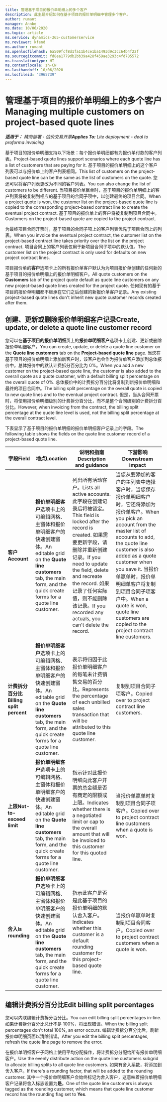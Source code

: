 ```yaml
---
title: 管理基于项目的报价单明细上的多个客户
description: 此主题介绍如何在基于项目的报价单明细中管理多个客户。
author: rumant
manager: Annbe
ms.date: 10/06/2020
ms.topic: article
ms.service: dynamics-365-customerservice
ms.reviewer: kfend
ms.author: rumant
ms.openlocfilehash: 6a509fcf8d1fa11b4ce1ba1493d9c3cc64b4f22f
ms.sourcegitcommit: fd8ea1779db2bb39a428f459ae3293c4fd785572
ms.translationtype: HT
ms.contentlocale: zh-CN
ms.lasthandoff: 10/06/2020
ms.locfileid: "3965739"
---
```

# <a name="managing-multiple-customers-on-project-based-quote-lines"></a><span data-ttu-id="1061d-103">管理基于项目的报价单明细上的多个客户</span><span class="sxs-lookup"><span data-stu-id="1061d-103">Managing multiple customers on project-based quote lines</span></span>

<span data-ttu-id="1061d-104">_**适用于：** 精简部署 - 估价交易开票_</span><span class="sxs-lookup"><span data-stu-id="1061d-104">_**Applies To:** Lite deployment - deal to proforma invoicing_</span></span>

<span data-ttu-id="1061d-105">基于项目的报价单明细支持以下场景：每个报价单明细都有为报价单付款的客户列表。</span><span class="sxs-lookup"><span data-stu-id="1061d-105">Project-based quote lines support scenarios where each quote line has a list of customers that are paying for it.</span></span> <span data-ttu-id="1061d-106">基于项目的报价单明细上的这个客户列表可以与报价单上的客户列表相同。</span><span class="sxs-lookup"><span data-stu-id="1061d-106">This list of customers on the project-based quote line can be the same as the list of customers on the quote.</span></span> <span data-ttu-id="1061d-107">您还可以将客户列表更改为不同的客户列表。</span><span class="sxs-lookup"><span data-stu-id="1061d-107">You can also change the list of customers to be different.</span></span> <span data-ttu-id="1061d-108">当项目报价单赢单时，基于项目的报价单明细上的客户列表将被复制到相应的基于项目的合同子项中，以创建最终的项目合同。</span><span class="sxs-lookup"><span data-stu-id="1061d-108">When a project quote is won, the customer list on the project-based quote line is copied to the corresponding project–based contract line to create the eventual project contract.</span></span> <span data-ttu-id="1061d-109">基于项目的报价单上的客户将被复制到项目合同中。</span><span class="sxs-lookup"><span data-stu-id="1061d-109">Customers on the project-based quote are copied to the project contract.</span></span>

<span data-ttu-id="1061d-110">为最终项目合同开票时，基于项目的合同子项上的客户列表优先于项目合同上的列表。</span><span class="sxs-lookup"><span data-stu-id="1061d-110">When you invoice the eventual project contract, the customer list on the project-based contract line takes priority over the list on the project contract.</span></span> <span data-ttu-id="1061d-111">项目合同上的客户列表仅用于新项目合同子项中的默认值。</span><span class="sxs-lookup"><span data-stu-id="1061d-111">The customer list on the project contract is only used for defaults on new project contract lines.</span></span>

<span data-ttu-id="1061d-112">项目报价单的**客户**选项卡上的所有报价单客户默认为为项目报价单创建的任何新的基于项目的报价单明细上的报价单明细客户。</span><span class="sxs-lookup"><span data-stu-id="1061d-112">All quote customers on the **Customers** tab of the project quote default as quote line customers on any new project-based quote lines created for the project quote.</span></span> <span data-ttu-id="1061d-113">任何现有的基于项目的报价单明细都不继承在它们之后创建的新报价单客户记录。</span><span class="sxs-lookup"><span data-stu-id="1061d-113">Any existing project-based quote lines don't inherit new quote customer records created after them.</span></span>

## <a name="create-update-or-delete-a-quote-line-customer-record"></a><span data-ttu-id="1061d-114">创建、更新或删除报价单明细客户记录</span><span class="sxs-lookup"><span data-stu-id="1061d-114">Create, update, or delete a quote line customer record</span></span>

<span data-ttu-id="1061d-115">您可以在**基于项目的报价单明细**页上的**报价单明细客户**选项卡上创建、更新或删除报价单明细客户。</span><span class="sxs-lookup"><span data-stu-id="1061d-115">You can create, update, or delete a quote line customer on the **Quote line customers** tab on the **Project-based quote line** page.</span></span> <span data-ttu-id="1061d-116">当您在基于项目的报价单明细上添加新客户时，该客户也会作为报价单客户添加到总体报价中，总体报价中的默认计费拆分百分比为 0%。</span><span class="sxs-lookup"><span data-stu-id="1061d-116">When you add a new customer on the project-based quote line, the customer is also added to the overall quote as a quote customer, with a default billing split percentage on the overall quote of 0%.</span></span> <span data-ttu-id="1061d-117">总体报价中的计费拆分百分比将复制到新报价单明细和最终的项目合同中。</span><span class="sxs-lookup"><span data-stu-id="1061d-117">The billing split percentage on the overall quote is copied to new quote lines and to the eventual project contract.</span></span> <span data-ttu-id="1061d-118">但是，当从合同开票时，将使用报价单明细级别的计费拆分百分比，而不是整个合同级别的计费拆分百分比。</span><span class="sxs-lookup"><span data-stu-id="1061d-118">However, when invoicing from the contract, the billing split percentage at the quote line level is used, not the billing split percentage at the overall contract level.</span></span> 

<span data-ttu-id="1061d-119">下表显示了基于项目的报价单明细的报价单明细客户记录上的字段。</span><span class="sxs-lookup"><span data-stu-id="1061d-119">The following table shows the fields on the quote line customer record of a project-based quote line.</span></span>

| <span data-ttu-id="1061d-120">字段</span><span class="sxs-lookup"><span data-stu-id="1061d-120">Field</span></span> | <span data-ttu-id="1061d-121">地点</span><span class="sxs-lookup"><span data-stu-id="1061d-121">Location</span></span> | <span data-ttu-id="1061d-122">说明和指南</span><span class="sxs-lookup"><span data-stu-id="1061d-122">Description and guidance</span></span> | <span data-ttu-id="1061d-123">下游影响</span><span class="sxs-lookup"><span data-stu-id="1061d-123">Downstream impact</span></span> |
| --- | --- | --- | --- |
| <span data-ttu-id="1061d-124">**客户**</span><span class="sxs-lookup"><span data-stu-id="1061d-124">**Account**</span></span> | <span data-ttu-id="1061d-125">**报价单明细客户**选项卡上的可编辑网格、主窗体和报价单明细客户的快速创建窗体。</span><span class="sxs-lookup"><span data-stu-id="1061d-125">An editable grid on the **Quote line customers** tab, the main form, and the quick create forms for a quote line customer.</span></span> | <span data-ttu-id="1061d-126">列出所有活动客户。</span><span class="sxs-lookup"><span data-stu-id="1061d-126">Lists all active accounts.</span></span> <span data-ttu-id="1061d-127">此字段在创建记录后将被锁定。</span><span class="sxs-lookup"><span data-stu-id="1061d-127">This field is locked after the record is created.</span></span> <span data-ttu-id="1061d-128">如果需要更新字段，请删除并重新创建记录。</span><span class="sxs-lookup"><span data-stu-id="1061d-128">If you need to update the field, delete and recreate the record.</span></span> <span data-ttu-id="1061d-129">如果记录了任何实际值，则不能删除该记录。</span><span class="sxs-lookup"><span data-stu-id="1061d-129">If you recorded any actuals, you can't delete the record.</span></span> | <span data-ttu-id="1061d-130">当您从要添加的客户的主列表中选择客户时，当您保存报价单明细客户时，它还将添加为报价单客户。</span><span class="sxs-lookup"><span data-stu-id="1061d-130">When you pick an account from the master list of accounts to add, the quote line customer is also added as a quote customer when you save it.</span></span> <span data-ttu-id="1061d-131">当报价单赢单时，报价单明细单客户将复制到项目合同子项客户中。</span><span class="sxs-lookup"><span data-stu-id="1061d-131">When a quote is won, quote line customers are copied to the project contract line customers.</span></span> |
| <span data-ttu-id="1061d-132">**计费拆分百分比**</span><span class="sxs-lookup"><span data-stu-id="1061d-132">**Billing split percent**</span></span> | <span data-ttu-id="1061d-133">**报价单明细客户**选项卡上的可编辑网格、主窗体和报价单明细客户的快速创建窗体。</span><span class="sxs-lookup"><span data-stu-id="1061d-133">An editable grid on the **Quote line customers** tab, the main form, and the quick create forms for a quote line customer.</span></span> | <span data-ttu-id="1061d-134">表示将归因于此报价单明细客户的每笔未计费销售交易的百分比。</span><span class="sxs-lookup"><span data-stu-id="1061d-134">Represents the percentage of each unbilled sales transaction that will be attributed to this quote line customer.</span></span> | <span data-ttu-id="1061d-135">复制到项目合同子项客户。</span><span class="sxs-lookup"><span data-stu-id="1061d-135">Copied over to project contract line customers.</span></span> |
| <span data-ttu-id="1061d-136">**上限**</span><span class="sxs-lookup"><span data-stu-id="1061d-136">**Not-to-exceed limit**</span></span> | <span data-ttu-id="1061d-137">**报价单明细客户**选项卡上的可编辑网格、主窗体和报价单明细客户的快速创建窗体。</span><span class="sxs-lookup"><span data-stu-id="1061d-137">An editable grid on the **Quote line customers** tab, the main form, and the quick create forms for a quote line customer.</span></span> | <span data-ttu-id="1061d-138">指示针对此报价明细向此客户开票的总金额是否有商定的限额或上限。</span><span class="sxs-lookup"><span data-stu-id="1061d-138">Indicates whether there is a negotiated limit or cap to the overall amount that will be invoiced to this customer for this quoted line.</span></span> | <span data-ttu-id="1061d-139">当报价单赢单时复制到项目合同子项客户。</span><span class="sxs-lookup"><span data-stu-id="1061d-139">Copied over to project contract line customers when a quote is won.</span></span> |
| <span data-ttu-id="1061d-140">**舍入**</span><span class="sxs-lookup"><span data-stu-id="1061d-140">**Is rounding**</span></span> | <span data-ttu-id="1061d-141">**报价单明细客户**选项卡上的可编辑网格、主窗体和报价单明细客户的快速创建窗体。</span><span class="sxs-lookup"><span data-stu-id="1061d-141">An editable grid on the **Quote line customers** tab, the main form, and the quick create forms for a quote line customer.</span></span> | <span data-ttu-id="1061d-142">指示此客户是否是此基于项目的报价单明细的默认舍入客户。</span><span class="sxs-lookup"><span data-stu-id="1061d-142">Indicates whether this customer is a default rounding customer for this project-based quote line.</span></span> | <span data-ttu-id="1061d-143">当报价单赢单时复制到项目合同客户。</span><span class="sxs-lookup"><span data-stu-id="1061d-143">Copied over to project contract customers when a quote is won.</span></span> |

## <a name="edit-billing-split-percentages"></a><span data-ttu-id="1061d-144">编辑计费拆分百分比</span><span class="sxs-lookup"><span data-stu-id="1061d-144">Edit billing split percentages</span></span>

<span data-ttu-id="1061d-145">您可以内联编辑计费拆分百分比。</span><span class="sxs-lookup"><span data-stu-id="1061d-145">You can edit billing split percentages in-line.</span></span> <span data-ttu-id="1061d-146">如果计费拆分百分比总计不是 100%，将出现错误。</span><span class="sxs-lookup"><span data-stu-id="1061d-146">When the billing split percentages don't total 100%, an error occurs.</span></span> <span data-ttu-id="1061d-147">编辑计费拆分百分比后，刷新报价单明细页面以清除错误。</span><span class="sxs-lookup"><span data-stu-id="1061d-147">After you edit the billing split percentages, refresh the quote line page to remove the error.</span></span>

<span data-ttu-id="1061d-148">在报价单明细客户子网格上使用平均分配操作，将计费拆分分配给所有报价单明细客户。</span><span class="sxs-lookup"><span data-stu-id="1061d-148">Use the evenly distribute action on the quote line customers subgrid to allocate billing splits to all quote line customers.</span></span> <span data-ttu-id="1061d-149">如果有舍入系数，将添加到舍入客户。</span><span class="sxs-lookup"><span data-stu-id="1061d-149">If there's a rounding factor, that will be added to the rounding customer.</span></span> <span data-ttu-id="1061d-150">其中一个报价单明细客户会始终标记为舍入客户，这意味着报价单明细客户记录将舍入标志设置为**是**。</span><span class="sxs-lookup"><span data-stu-id="1061d-150">One of the quote line customers is always tagged as the rounding customer, which means that quote line customer record has the rounding flag set to **Yes**.</span></span> 
